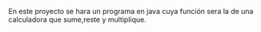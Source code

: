 En este proyecto se hara un programa en java cuya función sera la de una calculadora que sume,reste y multiplique.
